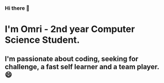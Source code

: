 ### Hi there 👋

# I'm Omri - 2nd year Computer Science Student.
## I'm passionate about coding, seeking for challenge, a fast self learner and a team player. 😄

[gmail]:malito:omrikre@gmail.com
